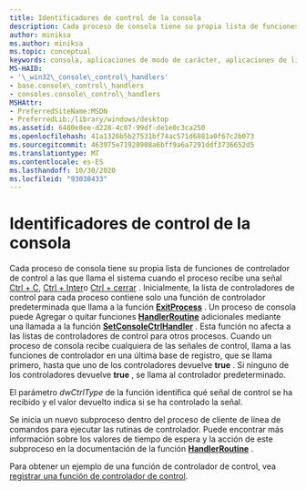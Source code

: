 ```yaml
---
title: Identificadores de control de la consola
description: Cada proceso de consola tiene su propia lista de funciones de controlador de control a las que llama el sistema cuando el proceso recibe una señal CTRL + C, CTRL + INTER o CTRL + cerrar.
author: miniksa
ms.author: miniksa
ms.topic: conceptual
keywords: consola, aplicaciones de modo de carácter, aplicaciones de línea de comandos, aplicaciones de terminal, API de consola
MS-HAID:
- '\_win32\_console\_control\_handlers'
- base.console\_control\_handlers
- consoles.console\_control\_handlers
MSHAttr:
- PreferredSiteName:MSDN
- PreferredLib:/library/windows/desktop
ms.assetid: 6480e8ee-d228-4c07-99df-de1e0c3ca250
ms.openlocfilehash: 41a1326b5b27531bf74ac571d6881a0f67c2b073
ms.sourcegitcommit: 463975e71920908a6bff9a6a7291ddf3736652d5
ms.translationtype: MT
ms.contentlocale: es-ES
ms.lasthandoff: 10/30/2020
ms.locfileid: "93038433"
---
```

# <a name="console-control-handlers"></a>Identificadores de control de la consola

Cada proceso de consola tiene su propia lista de funciones de controlador de control a las que llama el sistema cuando el proceso recibe una señal [Ctrl + C](ctrl-c-and-ctrl-break-signals.md), [Ctrl + Inter](ctrl-c-and-ctrl-break-signals.md)o [Ctrl + cerrar](ctrl-close-signal.md) . Inicialmente, la lista de controladores de control para cada proceso contiene solo una función de controlador predeterminada que llama a la función [**ExitProcess**](https://msdn.microsoft.com/library/windows/desktop/ms682658) . Un proceso de consola puede Agregar o quitar funciones [**HandlerRoutine**](handlerroutine.md) adicionales mediante una llamada a la función [**SetConsoleCtrlHandler**](setconsolectrlhandler.md) . Esta función no afecta a las listas de controladores de control para otros procesos. Cuando un proceso de consola recibe cualquiera de las señales de control, llama a las funciones de controlador en una última base de registro, que se llama primero, hasta que uno de los controladores devuelve **true** . Si ninguno de los controladores devuelve **true** , se llama al controlador predeterminado.

El parámetro *dwCtrlType* de la función identifica qué señal de control se ha recibido y el valor devuelto indica si se ha controlado la señal.

Se inicia un nuevo subproceso dentro del proceso de cliente de línea de comandos para ejecutar las rutinas de controlador. Puede encontrar más información sobre los valores de tiempo de espera y la acción de este subproceso en la documentación de la función [**HandlerRoutine**](handlerroutine.md#remarks) .

Para obtener un ejemplo de una función de controlador de control, vea [registrar una función de controlador de control](registering-a-control-handler-function.md).
